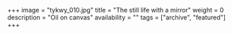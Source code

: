 +++
image = "tykwy_010.jpg"
title = "The still life with a mirror"
weight = 0
description = "Oil on canvas"
availability = ""
tags = ["archive", "featured"]
+++
